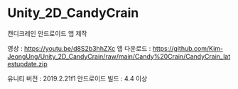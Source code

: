 # Unity_2D_CandyCrain
캔디크레인 안드로이드 앱 제작

영상 : https://youtu.be/d8S2b3hhZXc
앱 다운로드 : https://github.com/Kim-JeongUng/Unity_2D_CandyCrain/raw/main/Candy%20Crain/CandyCrain_latestupdate.zip

유니티 버전 :  2019.2.21f1
안드로이드 빌드 : 4.4 이상

